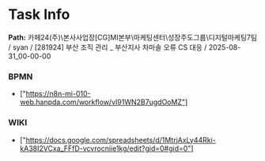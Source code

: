 # Task Info

**Path:** 카페24(주)\본사사업장\[CG]MI본부\마케팅센터\성장주도그룹\디지털마케팅7팀 / syan / [281924] 부산 조직 관리 _ 부산지사 차마솔 오류 CS 대응 / 2025-08-31_00-00-00

### BPMN
- ["https://n8n-mi-010-web.hanpda.com/workflow/vI91WN2B7ugdOoMZ"]

### WIKI
- ["https://docs.google.com/spreadsheets/d/1MtrjAxLy44Rki-kA38I2VCxa_FFfD-vcvrocniie1kg/edit?gid=0#gid=0"]

